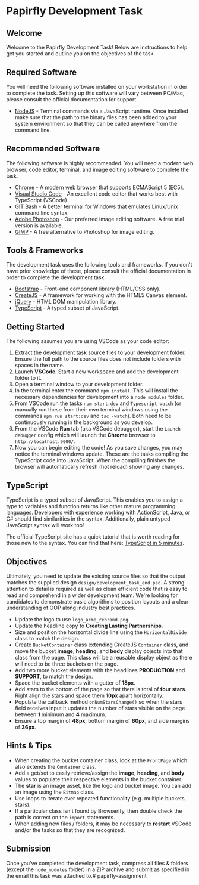 Papirfly Development Task
============================

Welcome
-------
Welcome to the Papirfly Development Task!  Below are instructions to help get you started and outline you on the objectives of the task.

Required Software
-----------------
You will need the following software installed on your workstation in order to complete the task.  Setting up this software will vary between PC/Mac, please consult the official documentation for support.

* [NodeJS](https://nodejs.org/en/) - Terminal commands via a JavaScript runtime.  Once installed make sure that the path to the binary files has been added to your system environment so that they can be called anywhere from the command line.

Recommended Software
--------------------
The following software is highly recommended.  You will need a modern web browser, code editor, terminal, and image editing software to complete the task.

* [Chrome](https://www.google.co.uk/chrome) - A modern web browser that supports ECMAScript 5 (EC5).
* [Visual Studio Code](https://code.visualstudio.com/) - An excellent code editor that works best with TypeScript (VSCode).
* [GIT Bash](https://gitforwindows.org/) - A better terminal for Windows that emulates Linux/Unix command line syntax.  
* [Adobe Photoshop](https://www.adobe.com/uk/products/photoshop.html) - Our preferred image editing software.  A free trial version is available.
* [GIMP](https://www.gimp.org/) - A free alternative to Photoshop for image editing.

Tools & Frameworks
------------------
The development task uses the following tools and frameworks.  If you don't have prior knowledge of these, please consult the official documentation in order to complete the development task.

* [Bootstrap](https://getbootstrap.com/) - Front-end component library (HTML/CSS only).
* [CreateJS](https://createjs.com/) - A framework for working with the HTML5 Canvas element.
* [jQuery](https://jquery.com/) - HTML DOM manipulation library.
* [TypeScript](https://www.typescriptlang.org/) - A typed subset of JavaScript.

Getting Started
---------------
The following assumes you are using VSCode as your code editor:

1. Extract the development task source files to your development folder.  Ensure the full path to the source files does not include folders with spaces in the name.
2. Launch **VSCode**.  Start a new workspace and add the development folder to it.
3. Open a terminal window to your development folder.
4. In the terminal enter the command `npm install`.  This will install the necessary dependencies for development into a `node_modules` folder.
5. From VSCode run the tasks `npm start:dev` and `Typescript watch` (or manually run these from their own terminal windows using the commands `npm run start:dev` and `tsc -watch`).  Both need to be continuously running in the background as you develop.
6. From the VSCode **Run** tab (aka VSCode debugger), start the `Launch debugger` config which will launch the **Chrome** browser to `http://localhost:9000/`.
7. Now you can begin editing the code!  As you save changes, you may notice the terminal windows update.  These are the tasks compiling the TypeScript code into JavaScript.  When the compiling finishes the browser will automatically refresh (hot reload) showing any changes.


TypeScript
----------
TypeScript is a typed subset of JavaScript.  This enables you to assign a type to variables and function returns like other mature programming languages.  Developers with experience working with ActionScript, Java, or C# should find similarities in the syntax.  Additionally, plain untyped JavaScript syntax will work too!

The official TypeScript site has a quick tutorial that is worth reading for those new to the syntax.  You can find that here: [TypeScript in 5 minutes](https://www.typescriptlang.org/docs/handbook/typescript-in-5-minutes.html).

Objectives
----------
Ultimately, you need to update the existing source files so that the output matches the supplied design `design/development_task_end.psd`.  A strong attention to detail is required as well as clean efficient code that is easy to read and comprehend in a wider development team.  We're looking for candidates to demonstrate basic algorithms to position layouts and a clear understanding of OOP along industry best practices.

* Update the logo to use `logo_acme_rebrand.png`.
* Update the headline copy to **Creating Lasting Partnerships**.
* Size and position the horizontal divide line using the `HorizontalDivide` class to match the design.
* Create `BucketContainer` class extending CreateJS `Container` class, and move the bucket **image**, **heading**, and **body** display objects into that class from the page. This class will be a reusable display object as there will need to be three buckets on the page.
* Add two more bucket elements with the headlines **PRODUCTION** and **SUPPORT**, to match the design.
* Space the bucket elements with a gutter of **18px**.
* Add stars to the bottom of the page so that there is total of **four stars**.  Right align the stars and space them **10px** apart horizontally.
* Populate the callback method `onNumStarsChange()` so when the stars field receives input it updates the number of stars visible on the page between **1** minimum and **4** maximum.
* Ensure a top margin of **48px**, bottom margin of **60px**, and side margins of **36px**.

Hints & Tips
------------
* When creating the bucket container class, look at the `FrontPage` which also extends the `Container` class.
* Add a get/set to easily retrieve/assign the **image**, **heading**, and **body** values to populate their respective elements in the bucket container.
* The **star** is an image asset, like the logo and bucket image.  You can add an image using the `Bitmap` class.
* Use loops to iterate over repeated functionality (e.g. multiple buckets, stars).
* If a particular class isn't found by Browserify, then double check the path is correct on the `import` statements.
* When adding new files / folders, it may be necessary to **restart** VSCode and/or the tasks so that they are recognized.  

Submission
----------
Once you've completed the development task, compress all files & folders (except the `node_modules` folder) in a ZIP archive and submit as specified in the email this task was attached to.# papirfly-assignment
